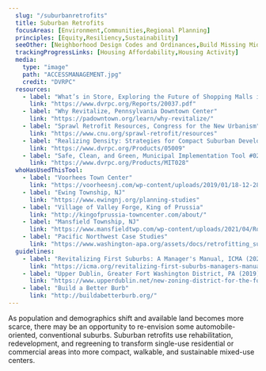 ```yaml
---
  slug: "/suburbanretrofits"
  title: Suburban Retrofits 
  focusAreas: [Environment,Communities,Regional Planning]
  principles: [Equity,Resiliency,Sustainability]
  seeOther: [Neighborhood Design Codes and Ordinances,Build Missing Middle Housing,Downtown Management]
  trackingProgressLinks: [Housing Affordability,Housing Activity]
  media: 
    type: "image"
    path: "ACCESSMANAGEMENT.jpg"
    credit: "DVRPC"
  resources: 
    - label: "What’s in Store, Exploring the Future of Shopping Malls in Greater Philadelphia, DVRPC"
      link: "https://www.dvrpc.org/Reports/20037.pdf"
    - label: "Why Revitalize, Pennsylvania Downtown Center"
      link: "https://padowntown.org/learn/why-revitalize/"
    - label: "Sprawl Retrofit Resources, Congress for the New Urbanism"
      link: "https://www.cnu.org/sprawl-retrofit/resources"
    - label: "Realizing Density: Strategies for Compact Suburban Development, DVRPC"
      link: "https://www.dvrpc.org/Products/05009"
    - label: "Safe, Clean, and Green, Municipal Implementation Tool #028, DVRPC"
      link: "https://www.dvrpc.org/Products/MIT028"    
  whoHasUsedThisTool: 
    - label: "Voorhees Town Center"
      link: "https://voorheesnj.com/wp-content/uploads/2019/01/18-12-28-VTC-Redevelopment-Plan-Phase-II-Final.pdf"
    - label: "Ewing Township, NJ"
      link: "https://www.ewingnj.org/planning-studies"
    - label: "Village of Valley Forge, King of Prussia"
      link: "http://kingofprussia-towncenter.com/about/"
    - label: "Mansfield Township, NJ"
      link: "https://www.mansfieldtwp.com/wp-content/uploads/2021/04/Route-206-Kainer-2-2017.pdf"
    - label: "Pacific Northwest Case Studies"
      link: "https://www.washington-apa.org/assets/docs/retrofitting_suburbia.pdf"
  guidelines: 
    - label: "Revitalizing First Suburbs: A Manager's Manual, ICMA (2021)"
      link: "https://icma.org/revitalizing-first-suburbs-managers-manual"
    - label: "Upper Dublin, Greater Fort Washington District, PA (2019)"
      link: "https://www.upperdublin.net/new-zoning-district-for-the-fort-washington-office-park/"
    - label: "Build a Better Burb"
      link: "http://buildabetterburb.org/"
---
```


As population and demographics shift and available land becomes more scarce, there may be an opportunity to re-envision some automobile-oriented, conventional suburbs. Suburban retrofits use rehabilitation, redevelopment, and regreening to transform single-use residential or commercial areas into more compact, walkable, and sustainable mixed-use centers.
